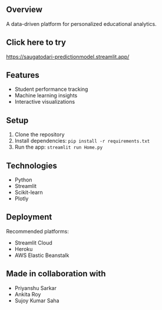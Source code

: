 
## Overview
A data-driven platform for personalized educational analytics.

## Click here to try
https://saugatodari-predictionmodel.streamlit.app/

## Features
- Student performance tracking
- Machine learning insights
- Interactive visualizations

## Setup
1. Clone the repository
2. Install dependencies: `pip install -r requirements.txt`
3. Run the app: `streamlit run Home.py`

## Technologies
- Python
- Streamlit
- Scikit-learn
- Plotly

## Deployment
Recommended platforms:
- Streamlit Cloud
- Heroku
- AWS Elastic Beanstalk


## Made in collaboration with 
- Priyanshu Sarkar 
- Ankita Roy
- Sujoy Kumar Saha